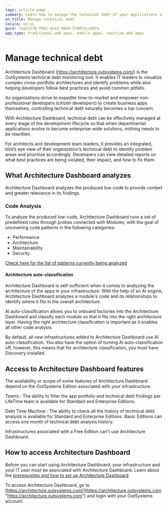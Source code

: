 ```yaml
---
tags: article-page
summary: Learn how to manage the technical debt of your applications at every stage of the development lifecycle.
en_title: Manage technical debt
locale: en-us
guid: 7aa53270-fb01-4543-90e4-57907dcc68fe
app_type: traditional web apps, mobile apps, reactive web apps
---
```


# Manage technical debt

Architecture Dashboard (https://architecture.outsystems.com/) is the OutSystems technical debt monitoring tool. It enables IT leaders to visualize complex cross-portfolio architectures and identify problems while also helping developers follow best practices and avoid common pitfalls.

As organizations strive to expedite time-to-market and empower non-professional developers (citizen developers) to create business apps themselves, controlling technical debt naturally becomes a top concern.

With Architecture Dashboard, technical debt can be effectively managed at every stage of the development lifecycle so that when departmental applications evolve to become enterprise-wide solutions, nothing needs to be rewritten.

For architects and development team leaders, it provides an integrated, bird’s eye view of their organization’s technical debt to identify problem areas and prioritize accordingly. Developers can view detailed reports on what best practices are being violated, their impact, and how to fix them.

## What Architecture Dashboard analyzes

Architecture Dashboard analyzes the produced low-code to provide context and greater relevance in its findings.

### Code Analysis

To analyze the produced low-code, Architecture Dashboard runs a set of predefined rules through probes connected with Modules, with the goal of uncovering code patterns in the following categories:

* Performance
* Architecture
* Maintainability
* Security

[Check here for the list of patterns currently being analyzed ](https://success.outsystems.com/Support/Enterprise_Customers/Support_Tools/Architecture_Dashboard/Code_Patterns)

#### Architecture auto-classification

Architecture Dashboard is self-sufficient when it comes to analyzing the architecture of the apps in your infrastructure. With the help of an AI engine, Architecture Dashboard analyzes a module's code and its relationships to identify where it fits in the overall architecture.

AI auto-classification allows you to onboard factories into the Architecture Dashboard and classify each module so that it fits into the right architecture layer. Having the right architecture classification is important as it enables all other code analysis. 

By default, all new infrastructures added to Architecture Dashboard use AI auto-classification. You also have the option of turning AI auto-classification off, however, this means that for architecture classification, you must have Discovery installed.

## Access to Architecture Dashboard features

The availability or scope of some features of Architecture Dashboard depend on the OutSystems Edition associated with your infrastructure:

Teams
:   The ability to filter the app portfolio and technical debt findings per LifeTime team is available for Standard and Enterprise Editions.

Debt Time Machine
:   The ability to check all the history of technical debt analysis is available for Standard and Enterprise Editions. Basic Editions can access one month of technical debt analysis history.

Infrastructures associated with a Free Edition can't use Architecture Dashboard.

## How to access Architecture Dashboard

Before you can start using Architecture Dashboard, your infrastructure and your IT user must be associated with Architecture Dashboard. Learn about the [prerequisites and how to set up Architecture Dashboard](how-setup.md).

To access Architecture Dashboard, go to [https://architecture.outsystems.com/](https://architecture.outsystems.com "https://architecture.outsystems.com") and login with your OutSystems account.

